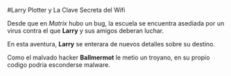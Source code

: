 
#Larry Plotter y La Clave Secreta del Wifi

Desde que en *Matrix* hubo un bug, la escuela se encuentra asediada por un virus
contra el que **Larry** y sus amigos deberan luchar.

En esta aventura, **Larry** se enterara de nuevos detalles sobre su destino.

Como el malvado hacker **Ballmermot** le metio un troyano,
en su propio codigo podria esconderse malware.

